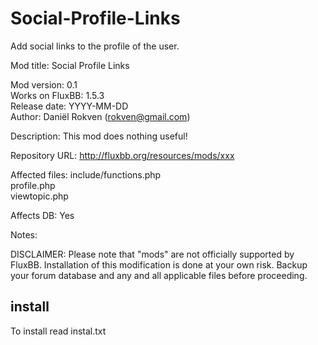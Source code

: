 Social-Profile-Links
====================
  
Add social links to the profile of the user.  
  
Mod title:  Social Profile Links  
  
Mod version:      0.1  
Works on FluxBB:  1.5.3  
Release date:     YYYY-MM-DD  
Author:           Daniël Rokven (rokven@gmail.com)  
  
Description:  This mod does nothing useful!  
  
Repository URL:  http://fluxbb.org/resources/mods/xxx  

Affected files:  include/functions.php  
                 profile.php  
                 viewtopic.php  

Affects DB:  Yes

Notes:  

DISCLAIMER:  Please note that "mods" are not officially supported by
                    FluxBB. Installation of this modification is done at 
                    your own risk. Backup your forum database and any and
                    all applicable files before proceeding.

## install ##
To install read instal.txt